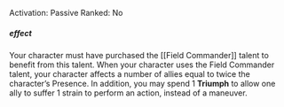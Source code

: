 Activation: Passive
Ranked: No
##### effect
Your character must have purchased the
[[Field Commander]] talent to benefit from this
talent. When your character uses the Field
Commander talent, your character affects a
number of allies equal to twice the
character’s Presence. In addition, you may
spend 1 **Triumph** to allow one ally to suffer 1 strain
to perform an action, instead of a maneuver.